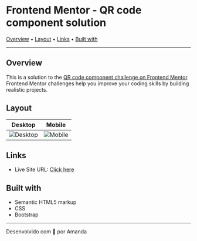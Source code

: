 # Frontend Mentor - QR code component solution
[Overview](#overview) • [Layout](#layout) • [Links](#links) • [Built with](#built-with)

---

## Overview

This is a solution to the [QR code component challenge on Frontend Mentor](https://www.frontendmentor.io/challenges/qr-code-component-iux_sIO_H). Frontend Mentor challenges help you improve your coding skills by building realistic projects. 

## Layout
| Desktop | Mobile |
|----------|--------|
|![Desktop](https://github.com/amaendoas/qr-code/assets/94807208/93c34f61-e749-4218-8d6e-45c28fce2afb)|![Mobile](https://github.com/amaendoas/qr-code/assets/94807208/114cecce-79a8-4d99-b172-9f9e3b642cd7)

## Links

- Live Site URL: [Click here](https://your-live-site-url.com)

## Built with

- Semantic HTML5 markup
- CSS
- Bootstrap

---

Desenvolvido com 💜 por Amanda

